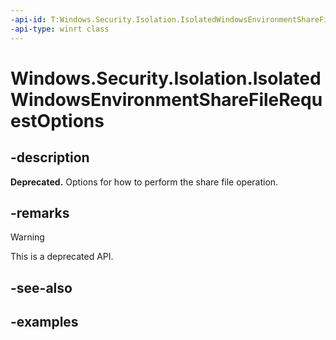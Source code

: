 ```yaml
---
-api-id: T:Windows.Security.Isolation.IsolatedWindowsEnvironmentShareFileRequestOptions
-api-type: winrt class
---
```


# Windows.Security.Isolation.IsolatedWindowsEnvironmentShareFileRequestOptions

<!--
public sealed class IsolatedWindowsEnvironmentShareFileRequestOptions
-->

## -description

**Deprecated.** Options for how to perform the share file operation.

## -remarks

> [!WARNING]
> This is a deprecated API.

## -see-also

## -examples
